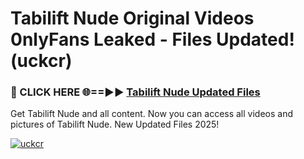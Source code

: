 # Tabilift Nude Original Videos 0nlyFans Leaked - Files Updated! (uckcr)

<h3>🔴 CLICK HERE 🌐==►► <a href="https://tinyurl.com/52m3yx9h" rel="nofollow">Tabilift Nude Updated Files</a></h3>

Get Tabilift Nude and all content. Now you can access all videos and pictures of Tabilift Nude. New Updated Files 2025!

[![uckcr](https://i.imgur.com/TnHtlc8.gif)](https://tinyurl.com/52m3yx9h)
